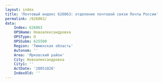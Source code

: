 ```yaml
---
layout: index
title: 'Почтовый индекс 626063: отделение почтовой связи Почты России'
permalink: /626063/
data:
    Index: 626063
    OPSName: Новоалександровка
    OPSType: О
    OPSSubm: 625500
    Region: 'Тюменская область'
    Autonom: ''
    Area: 'Ярковский район'
    City: Новоалександровка
    City1: ''
    ActDate: '20051026'
    IndexOld: ''
---
```

